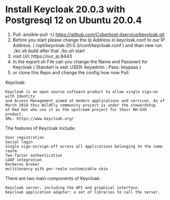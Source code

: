 
# Install Keycloak 20.0.3 with Postgresql 12 on Ubuntu 20.0.4

1. Pull: ansible-pull -U https://github.com/Cyberhost-itservice/keycloak.git 
2. Before you start please change the Ip Address in keycloak.conf to our IP Address. ( /opt/keycloak-20.0.3/conf/keycloak.conf ) 
   and than new run ./kc.sh build after that ./kc.sh start 
3. visit Url: https://our_ip:8443
4. In the export.sh File can you change the Name and Passowrt for Keycloak ( Standart is sed: USER: keyadmin ; Pass: keypass ) 
5. or clone this Repo and change the config how now Pull.

Keycloak:

    Keycloak is an open source software product to allow single sign-on with Identity 
    and Access Management aimed at modern applications and services. As of 
    March 2018 this WildFly community project is under the stewardship 
    of Red Hat who use it as the upstream project for their RH-SSO product. 
    URL: https://www.keycloak.org/ 


The features of Keycloak include:

    User registration
    Social login
    Single sign-on/sign-off across all applications belonging to the same realm
    Two-factor authentication
    LDAP integration
    Kerberos broker
    multitenancy with per-realm customizable skin
    
 There are two main components of Keycloak:

    Keycloak server, including the API and graphical interface.
    Keycloak application adapter: a set of libraries to call the server.
